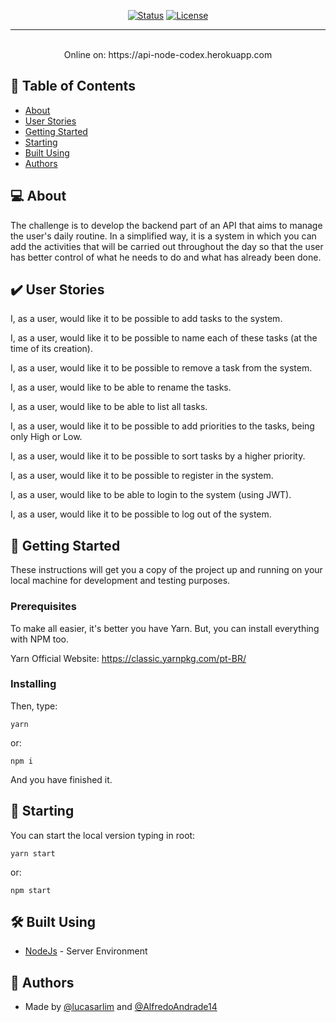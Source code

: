 <div align="center">

[![Status](https://img.shields.io/badge/status-active-success.svg)]()
[![License](https://img.shields.io/badge/license-MIT-blue.svg)](/LICENSE)

</div>

---

<p align="center">
    <br> 
    Online on: https://api-node-codex.herokuapp.com
</p>

## 📝 Table of Contents

- [About](#about)
- [User Stories](#user_stories)
- [Getting Started](#getting_started)
- [Starting](#starting)
- [Built Using](#built_using)
- [Authors](#authors)

## 💻 About <a name = "about"></a>

The challenge is to develop the backend part of an API that aims to manage the user's daily routine. In a simplified way, it is a system in which you can add the activities that will be carried out throughout the day so that the user has better control of what he needs to do and what has already been done.

## ✔️ User Stories <a name = "user_stories"></a>

<p>I, as a user, would like it to be possible to add tasks to the system.</p>
<p>I, as a user, would like it to be possible to name each of these tasks (at the time of its creation).</p>
<p>I, as a user, would like it to be possible to remove a task from the system.</p>
<p>I, as a user, would like to be able to rename the tasks.</p>
<p>I, as a user, would like to be able to list all tasks.</p>
<p>I, as a user, would like it to be possible to add priorities to the tasks, being only High or Low.</p>
<p>I, as a user, would like it to be possible to sort tasks by a higher priority.</p>
<p>I, as a user, would like it to be possible to register in the system.</p>
<p>I, as a user, would like to be able to login to the system (using JWT).</p>
<p>I, as a user, would like it to be possible to log out of the system.</p>

## 🏁 Getting Started <a name = "getting_started"></a>

These instructions will get you a copy of the project up and running on your local machine for development and testing purposes.

### Prerequisites

To make all easier, it's better you have Yarn. But, you can install everything with NPM too.

Yarn Official Website:
https://classic.yarnpkg.com/pt-BR/

### Installing

Then, type:
```
yarn
```
or:
```
npm i
```
And you have finished it.

## 🚀 Starting <a name="starting"></a>

You can start the local version typing in root:
```
yarn start
```
or:
```
npm start
```

## 🛠️ Built Using <a name = "built_using"></a>

- [NodeJs](https://nodejs.org/en/) - Server Environment

## 🥳 Authors <a name = "authors"></a>

- Made by [@lucasarlim](https://github.com/lucasarlim) and [@AlfredoAndrade14](https://github.com/AlfredoAndrade14)
